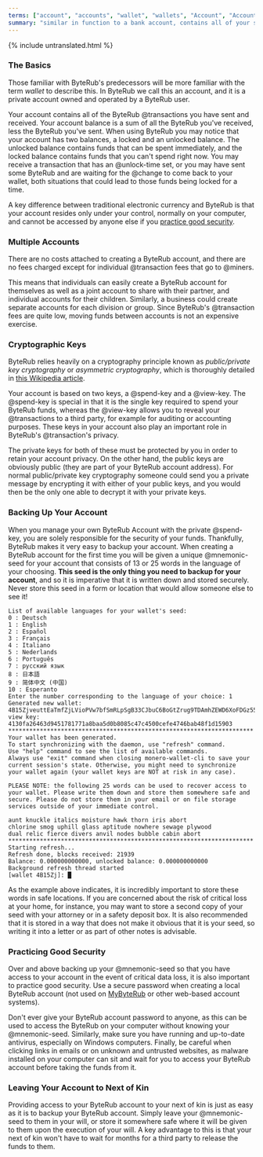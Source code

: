```yaml
---
terms: ["account", "accounts", "wallet", "wallets", "Account", "Accounts"]
summary: "similar in function to a bank account, contains all of your sent and received transactions"
---
```


{% include untranslated.html %}
### The Basics

Those familiar with ByteRub's predecessors will be more familiar with the term *wallet* to describe this. In ByteRub we call this an account, and it is a private account owned and operated by a ByteRub user.

Your account contains all of the ByteRub @transactions you have sent and received. Your account balance is a sum of all the ByteRub you've received, less the ByteRub you've sent. When using ByteRub you may notice that your account has two balances, a locked and an unlocked balance. The unlocked balance contains funds that can be spent immediately, and the locked balance contains funds that you can't spend right now. You may receive a transaction that has an @unlock-time set, or you may have sent some ByteRub and are waiting for the @change to come back to your wallet, both situations that could lead to those funds being locked for a time.

A key difference between traditional electronic currency and ByteRub is that your account resides only under your control, normally on your computer, and cannot be accessed by anyone else if you [practice good security](#practicing-good-security).

### Multiple Accounts

There are no costs attached to creating a ByteRub account, and there are no fees charged except for individual @transaction fees that go to @miners.

This means that individuals can easily create a ByteRub account for themselves as well as a joint account to share with their partner, and individual accounts for their children. Similarly, a business could create separate accounts for each division or group. Since ByteRub's @transaction fees are quite low, moving funds between accounts is not an expensive exercise.

### Cryptographic Keys

ByteRub relies heavily on a cryptography principle known as *public/private key cryptography* or *asymmetric cryptography*, which is thoroughly detailed in [this Wikipedia article](https://en.wikipedia.org/wiki/Public-key_cryptography).

Your account is based on two keys, a @spend-key and a @view-key. The @spend-key is special in that it is the single key required to spend your ByteRub funds, whereas the @view-key allows you to reveal your @transactions to a third party, for example for auditing or accounting purposes. These keys in your account also play an important role in ByteRub's @transaction's privacy.

The private keys for both of these must be protected by you in order to retain your account privacy. On the other hand, the public keys are obviously public (they are part of your ByteRub account address). For normal public/private key cryptography someone could send you a private message by encrypting it with either of your public keys, and you would then be the only one able to decrypt it with your private keys.

### Backing Up Your Account

When you manage your own ByteRub Account with the private @spend-key, you are solely responsible for the security of your funds. Thankfully, ByteRub makes it very easy to backup your account. When creating a ByteRub account for the first time you will be given a unique @mnemonic-seed for your account that consists of 13 or 25 words in the language of your choosing. **This seed is the only thing you need to backup for your account**, and so it is imperative that it is written down and stored securely.  Never store this seed in a form or location that would allow someone else to see it!

```
List of available languages for your wallet's seed:
0 : Deutsch
1 : English
2 : Español
3 : Français
4 : Italiano
5 : Nederlands
6 : Português
7 : русский язык
8 : 日本語
9 : 简体中文 (中国)
10 : Esperanto
Enter the number corresponding to the language of your choice: 1
Generated new wallet: 4B15ZjveuttEaTmfZjLVioPVw7bfSmRLpSgB33CJbuC6BoGtZrug9TDAmhZEWD6XoFDGz55bgzisT9Dnv61sbsA6Sa47TYu
view key: 4130fa26463d9451781771a8baa5d0b8085c47c4500cefe4746bab48f1d15903
**********************************************************************
Your wallet has been generated.
To start synchronizing with the daemon, use "refresh" command.
Use "help" command to see the list of available commands.
Always use "exit" command when closing monero-wallet-cli to save your
current session's state. Otherwise, you might need to synchronize
your wallet again (your wallet keys are NOT at risk in any case).

PLEASE NOTE: the following 25 words can be used to recover access to your wallet. Please write them down and store them somewhere safe and secure. Please do not store them in your email or on file storage services outside of your immediate control.

aunt knuckle italics moisture hawk thorn iris abort
chlorine smog uphill glass aptitude nowhere sewage plywood
dual relic fierce divers anvil nodes bubble cabin abort
**********************************************************************
Starting refresh...
Refresh done, blocks received: 21939                            
Balance: 0.000000000000, unlocked balance: 0.000000000000
Background refresh thread started
[wallet 4B15Zj]: █

```

As the example above indicates, it is incredibly important to store these words in safe locations. If you are concerned about the risk of critical loss at your home, for instance, you may want to store a second copy of your seed with your attorney or in a safety deposit box. It is also recommended that it is stored in a way that does not make it obvious that it is your seed, so writing it into a letter or as part of other notes is advisable.

### Practicing Good Security

Over and above backing up your @mnemonic-seed so that you have access to your account in the event of critical data loss, it is also important to practice good security. Use a secure password when creating a local ByteRub account (not used on [MyByteRub](https://mymonero.com) or other web-based account systems).

Don't ever give your ByteRub account password to anyone, as this can be used to access the ByteRub on your computer without knowing your @mnemonic-seed. Similarly, make sure you have running and up-to-date antivirus, especially on Windows computers. Finally, be careful when clicking links in emails or on unknown and untrusted websites, as malware installed on your computer can sit and wait for you to access your ByteRub account before taking the funds from it.

### Leaving Your Account to Next of Kin

Providing access to your ByteRub account to your next of kin is just as easy as it is to backup your ByteRub account. Simply leave your @mnemonic-seed to them in your will, or store it somewhere safe where it will be given to them upon the execution of your will. A key advantage to this is that your next of kin won't have to wait for months for a third party to release the funds to them.

